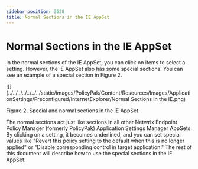 ```yaml
---
sidebar_position: 3628
title: Normal Sections in the IE AppSet
---
```


# Normal Sections in the IE AppSet

In the normal sections of the IE AppSet, you can click on items to select a setting. However, the IE AppSet also has some special sections. You can see an example of a special section in Figure 2.

![](../../../../../../../static/images/PolicyPak/Content/Resources/Images/ApplicationSettings/Preconfigured/InternetExplorer/Normal Sections in the IE.png)

Figure 2. Special and normal sections in the IE AppSet.

The normal sections act just like sections in all other Netwrix Endpoint Policy Manager (formerly PolicyPak) Application Settings Manager AppSets. By clicking on a setting, it becomes underlined, and you can set special values like "Revert this policy setting to the default when this is no longer applied" or "Disable corresponding control in target application." The rest of this document will describe how to use the special sections in the IE AppSet.